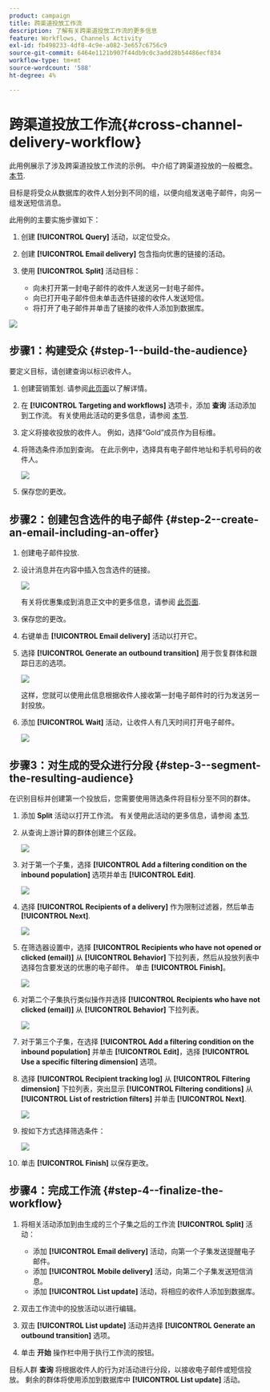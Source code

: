 ```yaml
---
product: campaign
title: 跨渠道投放工作流
description: 了解有关跨渠道投放工作流的更多信息
feature: Workflows, Channels Activity
exl-id: fb498233-4df8-4c9e-a082-3e657c6756c9
source-git-commit: 6464e1121b907f44db9c0c3add28b54486ecf834
workflow-type: tm+mt
source-wordcount: '588'
ht-degree: 4%

---
```


# 跨渠道投放工作流{#cross-channel-delivery-workflow}

此用例展示了涉及跨渠道投放工作流的示例。 中介绍了跨渠道投放的一般概念。 [本节](cross-channel-deliveries.md).

目标是将受众从数据库的收件人划分到不同的组，以便向组发送电子邮件，向另一组发送短信消息。

此用例的主要实施步骤如下：

1. 创建 **[!UICONTROL Query]** 活动，以定位受众。
1. 创建 **[!UICONTROL Email delivery]** 包含指向优惠的链接的活动。
1. 使用 **[!UICONTROL Split]** 活动目标：

   * 向未打开第一封电子邮件的收件人发送另一封电子邮件。
   * 向已打开电子邮件但未单击选件链接的收件人发送短信。
   * 将打开了电子邮件并单击了链接的收件人添加到数据库。

![](assets/wkf_cross-channel_7.png)

## 步骤1：构建受众 {#step-1--build-the-audience}

要定义目标，请创建查询以标识收件人。

1. 创建营销策划. 请参阅[此页面](../campaigns/marketing-campaign-create.md)以了解详情。
1. 在 **[!UICONTROL Targeting and workflows]** 选项卡，添加 **查询** 活动添加到工作流。 有关使用此活动的更多信息，请参阅 [本节](query.md).
1. 定义将接收投放的收件人。 例如，选择“Gold”成员作为目标维。
1. 将筛选条件添加到查询。 在此示例中，选择具有电子邮件地址和手机号码的收件人。

   ![](assets/wkf_cross-channel_3.png)

1. 保存您的更改。

## 步骤2：创建包含选件的电子邮件 {#step-2--create-an-email-including-an-offer}

1. 创建电子邮件投放.
1. 设计消息并在内容中插入包含选件的链接。

   ![](assets/wkf_cross-channel_1.png)

   有关将优惠集成到消息正文中的更多信息，请参阅 [此页面](../../v8/send/email.md).

1. 保存您的更改。
1. 右键单击 **[!UICONTROL Email delivery]** 活动以打开它。
1. 选择 **[!UICONTROL Generate an outbound transition]** 用于恢复群体和跟踪日志的选项。

   ![](assets/wkf_cross-channel_2.png)

   这样，您就可以使用此信息根据收件人接收第一封电子邮件时的行为发送另一封投放。

1. 添加 **[!UICONTROL Wait]** 活动，让收件人有几天时间打开电子邮件。

   ![](assets/wkf_cross-channel_4.png)

## 步骤3：对生成的受众进行分段 {#step-3--segment-the-resulting-audience}

在识别目标并创建第一个投放后，您需要使用筛选条件将目标分至不同的群体。

1. 添加 **Split** 活动以打开工作流。 有关使用此活动的更多信息，请参阅 [本节](split.md).
1. 从查询上游计算的群体创建三个区段。

   ![](assets/wkf_cross-channel_6.png)

1. 对于第一个子集，选择 **[!UICONTROL Add a filtering condition on the inbound population]** 选项并单击 **[!UICONTROL Edit]**.

   ![](assets/wkf_cross-channel_8.png)

1. 选择 **[!UICONTROL Recipients of a delivery]** 作为限制过滤器，然后单击 **[!UICONTROL Next]**.

   ![](assets/wkf_cross-channel_9.png)

1. 在筛选器设置中，选择 **[!UICONTROL Recipients who have not opened or clicked (email)]** 从 **[!UICONTROL Behavior]** 下拉列表，然后从投放列表中选择包含要发送的优惠的电子邮件。 单击 **[!UICONTROL Finish]**。

   ![](assets/wkf_cross-channel_10.png)

1. 对第二个子集执行类似操作并选择 **[!UICONTROL Recipients who have not clicked (email)]** 从 **[!UICONTROL Behavior]** 下拉列表。

   ![](assets/wkf_cross-channel_11.png)

1. 对于第三个子集，在选择 **[!UICONTROL Add a filtering condition on the inbound population]** 并单击 **[!UICONTROL Edit]**，选择 **[!UICONTROL Use a specific filtering dimension]** 选项。
1. 选择 **[!UICONTROL Recipient tracking log]** 从 **[!UICONTROL Filtering dimension]** 下拉列表，突出显示 **[!UICONTROL Filtering conditions]** 从 **[!UICONTROL List of restriction filters]** 并单击 **[!UICONTROL Next]**.

   ![](assets/wkf_cross-channel_12.png)

1. 按如下方式选择筛选条件：

   ![](assets/wkf_cross-channel_13.png)

1. 单击 **[!UICONTROL Finish]** 以保存更改。

## 步骤4：完成工作流 {#step-4--finalize-the-workflow}

1. 将相关活动添加到由生成的三个子集之后的工作流 **[!UICONTROL Split]** 活动：

   * 添加 **[!UICONTROL Email delivery]** 活动，向第一个子集发送提醒电子邮件。
   * 添加 **[!UICONTROL Mobile delivery]** 活动，向第二个子集发送短信消息。
   * 添加 **[!UICONTROL List update]** 活动，将相应的收件人添加到数据库。

1. 双击工作流中的投放活动以进行编辑。
1. 双击 **[!UICONTROL List update]** 活动并选择 **[!UICONTROL Generate an outbound transition]** 选项。
1. 单击 **开始** 操作栏中用于执行工作流的按钮。

目标人群 **查询** 将根据收件人的行为对活动进行分段，以接收电子邮件或短信投放。 剩余的群体将使用添加到数据库中 **[!UICONTROL List update]** 活动。
